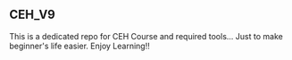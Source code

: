 CEH_V9
----------

This is a dedicated repo for CEH Course and required tools... Just to make beginner's life easier.
Enjoy Learning!!
